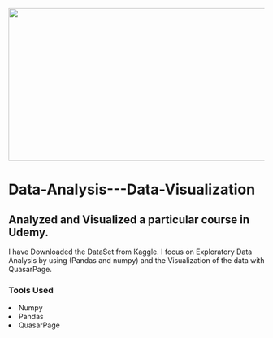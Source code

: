 <p align="center">
  <img  src="https://user-images.githubusercontent.com/78891081/185791372-b91e9ac2-2e22-4cc0-965f-12d197cfedbe.jpg" width = "600" height = "300" >
</p>

# Data-Analysis---Data-Visualization

## Analyzed and Visualized a particular course in Udemy.
I have Downloaded the DataSet from Kaggle. I focus on Exploratory Data Analysis by using (Pandas and numpy) and the Visualization of the data with QuasarPage.

### Tools Used

<li>Numpy
<li>Pandas
<li>QuasarPage


